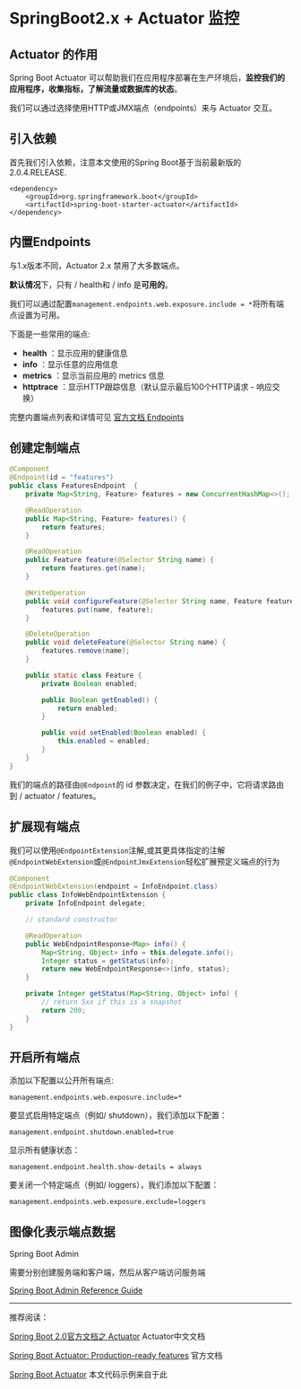 # SpringBoot2.x + Actuator 监控

## Actuator 的作用

Spring Boot Actuator 可以帮助我们在应用程序部署在生产环境后，**监控我们的应用程序，收集指标，了解流量或数据库的状态**。

我们可以通过选择使用HTTP或JMX端点（endpoints）来与 Actuator 交互。

## 引入依赖

首先我们引入依赖，注意本文使用的Spring Boot基于当前最新版的 2.0.4.RELEASE.

```
<dependency>
    <groupId>org.springframework.boot</groupId>
    <artifactId>spring-boot-starter-actuator</artifactId>
</dependency>
```

## 内置Endpoints

与1.x版本不同，Actuator 2.x 禁用了大多数端点。

**默认情况**下，只有 / health和 / info 是**可用的**。

我们可以通过配置`management.endpoints.web.exposure.include = *`将所有端点设置为可用。

下面是一些常用的端点:

* **health** ：显示应用的健康信息
* **info** ：显示任意的应用信息
* **metrics** ：显示当前应用的 metrics 信息
* **httptrace** ：显示HTTP跟踪信息（默认显示最后100个HTTP请求 - 响应交换）

完整内置端点列表和详情可见 [官方文档 Endpoints](https://docs.spring.io/spring-boot/docs/current/reference/htmlsingle/#production-ready-endpoints)

## 创建定制端点

```Java
@Component
@Endpoint(id = "features")
public class FeaturesEndpoint  {
    private Map<String, Feature> features = new ConcurrentHashMap<>();

    @ReadOperation
    public Map<String, Feature> features() {
        return features;
    }

    @ReadOperation
    public Feature feature(@Selector String name) {
        return features.get(name);
    }

    @WriteOperation
    public void configureFeature(@Selector String name, Feature feature) {
        features.put(name, feature);
    }

    @DeleteOperation
    public void deleteFeature(@Selector String name) {
        features.remove(name);
    }

    public static class Feature {
        private Boolean enabled;

        public Boolean getEnabled() {
            return enabled;
        }

        public void setEnabled(Boolean enabled) {
            this.enabled = enabled;
        }
    }
}
```

我们的端点的路径由`@Endpoint`的 id 参数决定，在我们的例子中，它将请求路由到 / actuator / features。

## 扩展现有端点

我们可以使用`@EndpointExtension`注解,或其更具体指定的注解`@EndpointWebExtension`或`@EndpointJmxExtension`轻松扩展预定义端点的行为

```Java
@Component
@EndpointWebExtension(endpoint = InfoEndpoint.class)
public class InfoWebEndpointExtension {
    private InfoEndpoint delegate;

    // standard constructor

    @ReadOperation
    public WebEndpointResponse<Map> info() {
        Map<String, Object> info = this.delegate.info();
        Integer status = getStatus(info);
        return new WebEndpointResponse<>(info, status);
    }

    private Integer getStatus(Map<String, Object> info) {
        // return 5xx if this is a snapshot
        return 200;
    }
}
```

## 开启所有端点

添加以下配置以公开所有端点:

`management.endpoints.web.exposure.include=*`

要显式启用特定端点（例如/ shutdown），我们添加以下配置：

`management.endpoint.shutdown.enabled=true`

显示所有健康状态：

`management.endpoint.health.show-details = always`

要关闭一个特定端点（例如/ loggers），我们添加以下配置：

`management.endpoints.web.exposure.exclude=loggers`

## 图像化表示端点数据

Spring Boot Admin

需要分别创建服务端和客户端，然后从客户端访问服务端

[Spring Boot Admin Reference Guide](http://codecentric.github.io/spring-boot-admin/2.0.2/)

---

推荐阅读：

[Spring Boot 2.0官方文档之 Actuator](https://blog.csdn.net/alinyua/article/details/80009435) Actuator中文文档

[Spring Boot Actuator: Production-ready features](https://docs.spring.io/spring-boot/docs/current/reference/htmlsingle/#production-ready) 官方文档

[Spring Boot Actuator](https://www.baeldung.com/spring-boot-actuators) 本文代码示例来自于此